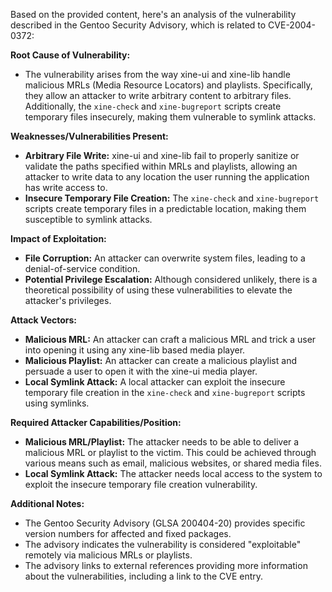 Based on the provided content, here's an analysis of the vulnerability described in the Gentoo Security Advisory, which is related to CVE-2004-0372:

**Root Cause of Vulnerability:**

*   The vulnerability arises from the way xine-ui and xine-lib handle malicious MRLs (Media Resource Locators) and playlists. Specifically, they allow an attacker to write arbitrary content to arbitrary files. Additionally, the `xine-check` and `xine-bugreport` scripts create temporary files insecurely, making them vulnerable to symlink attacks.

**Weaknesses/Vulnerabilities Present:**

*   **Arbitrary File Write:** xine-ui and xine-lib fail to properly sanitize or validate the paths specified within MRLs and playlists, allowing an attacker to write data to any location the user running the application has write access to.
*   **Insecure Temporary File Creation:** The `xine-check` and `xine-bugreport` scripts create temporary files in a predictable location, making them susceptible to symlink attacks.

**Impact of Exploitation:**

*   **File Corruption:** An attacker can overwrite system files, leading to a denial-of-service condition.
*   **Potential Privilege Escalation:** Although considered unlikely, there is a theoretical possibility of using these vulnerabilities to elevate the attacker's privileges.

**Attack Vectors:**

*   **Malicious MRL:**  An attacker can craft a malicious MRL and trick a user into opening it using any xine-lib based media player.
*   **Malicious Playlist:** An attacker can create a malicious playlist and persuade a user to open it with the xine-ui media player.
*   **Local Symlink Attack:** A local attacker can exploit the insecure temporary file creation in the `xine-check` and `xine-bugreport` scripts using symlinks.

**Required Attacker Capabilities/Position:**

*   **Malicious MRL/Playlist:** The attacker needs to be able to deliver a malicious MRL or playlist to the victim. This could be achieved through various means such as email, malicious websites, or shared media files.
*   **Local Symlink Attack:** The attacker needs local access to the system to exploit the insecure temporary file creation vulnerability.

**Additional Notes:**

*   The Gentoo Security Advisory (GLSA 200404-20) provides specific version numbers for affected and fixed packages.
*   The advisory indicates the vulnerability is considered "exploitable" remotely via malicious MRLs or playlists.
*   The advisory links to external references providing more information about the vulnerabilities, including a link to the CVE entry.